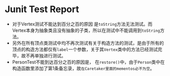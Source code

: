 # Junit Test Report

* 对于Vertex测试不能达到百分之百的原因 是`toString`方法无法测试。而Vertex本身为抽象类且没有抽象的子类，所以在测试中不能调用到`toString`方法。
* 另外在所有顶点类测试中均不再次测试有关于构造方法的测试，是由于所有的顶点的构造方法都仅有`label`一个参数，关于其`Vertex`类中的方法已经测试完毕，故不再单独进行测试。
* PersonTest不能到达百分之百的原因是， 在`restore()`中，由于`Person`类中在构造函数里添加了第1条备忘录，故`在Caretaker里面的mementos必不为空`。
